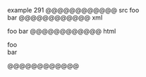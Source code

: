 example 291
@@@@@@@@@@@@ src
foo\
bar
@@@@@@@@@@@@ xml
<?xml version="1.0" encoding="UTF-8"?>
<!DOCTYPE document SYSTEM "CommonMark.dtd">
<document xmlns="http://commonmark.org/xml/1.0">
  <paragraph>
    <text>foo</text>
    <linebreak />
    <text>bar</text>
  </paragraph>
</document>
@@@@@@@@@@@@ html
<p>foo<br />
bar</p>
@@@@@@@@@@@@
